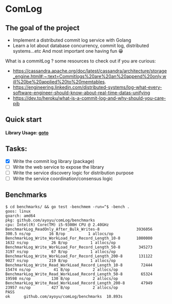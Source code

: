# ComLog

## The goal of the project

- Implement a distributed commit log service with Golang
- Learn a lot about database concurrency, commit log, distributed systems...etc And most important one having fun 😁️

What is a commitLog ? some resources to check out if you are curious:

- https://cassandra.apache.org/doc/latest/cassandra/architecture/storage_engine.html#:~:text=Commitlogs%20are%20an%20append%20only,will%20be%20applied%20to%20memtables.
- https://engineering.linkedin.com/distributed-systems/log-what-every-software-engineer-should-know-about-real-time-datas-unifying
- https://dev.to/heroku/what-is-a-commit-log-and-why-should-you-care-pib

## Quick start

#### Library Usage: [goto](comLog/README.md)

## Tasks:

- [x] Write the commit log library (package)
- [ ] Write the web service to expose the library
- [ ] Write the service discovery logic for distribution purpose
- [ ] Write the service coordination/consensus logic

## Benchmarks

```Shell
$ cd benchmarks/ && go test -benchmem -run=^$ -bench .
goos: linux
goarch: amd64
pkg: github.com/ayoyu/comLog/benchmarks
cpu: Intel(R) Core(TM) i5-9300H CPU @ 2.40GHz
BenchmarkLog_ReadOnly_After_Bulk_Writes-8              	 3936056	       300.5 ns/op	      16 B/op	       1 allocs/op
BenchmarkLog_Write_WorkLoad_For_Record_Length_10-8     	 1000000	      1632 ns/op	      26 B/op	       1 allocs/op
BenchmarkLog_Write_WorkLoad_For_Record_Length_50-8     	  345273	      3197 ns/op	      67 B/op	       1 allocs/op
BenchmarkLog_Write_WorkLoad_For_Record_Length_200-8    	  131122	      9027 ns/op	     219 B/op	       1 allocs/op
BenchmarkLog_Write_Read_WorkLoad_Record_Length_10-8    	   72444	     15474 ns/op	      41 B/op	       2 allocs/op
BenchmarkLog_Write_Read_WorkLoad_Record_Length_50-8    	   65324	     19598 ns/op	     130 B/op	       2 allocs/op
BenchmarkLog_Write_Read_WorkLoad_Record_Length_200-8   	   47949	     23957 ns/op	     427 B/op	       2 allocs/op
PASS
ok  	github.com/ayoyu/comLog/benchmarks	10.893s
```
